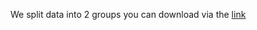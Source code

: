 We split data into 2 groups you can download via the [link](https://drive.google.com/drive/folders/1TiMA3GI3SCCG0QAEz0smJOi76f7tV93x?usp=sharing)

